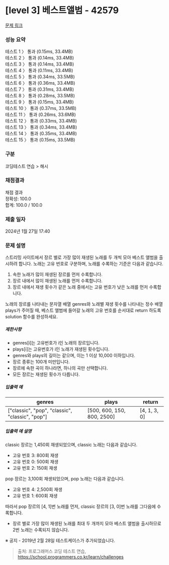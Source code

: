 # [level 3] 베스트앨범 - 42579

[문제 링크](https://school.programmers.co.kr/learn/courses/30/lessons/42579)

### 성능 요약

테스트 1 〉	통과 (0.15ms, 33.4MB)<br>
테스트 2 〉	통과 (0.14ms, 33.4MB)<br>
테스트 3 〉	통과 (0.14ms, 33.4MB)<br>
테스트 4 〉	통과 (0.11ms, 33.4MB)<br>
테스트 5 〉	통과 (0.34ms, 33.5MB)<br>
테스트 6 〉	통과 (0.36ms, 33.4MB)<br>
테스트 7 〉	통과 (0.31ms, 33.4MB)<br>
테스트 8 〉	통과 (0.28ms, 33.5MB)<br>
테스트 9 〉	통과 (0.15ms, 33.4MB)<br>
테스트 10 〉	통과 (0.37ms, 33.5MB)<br>
테스트 11 〉	통과 (0.26ms, 33.6MB)<br>
테스트 12 〉	통과 (0.33ms, 33.4MB)<br>
테스트 13 〉	통과 (0.34ms, 33.4MB)<br>
테스트 14 〉	통과 (0.35ms, 33.4MB)<br>
테스트 15 〉	통과 (0.15ms, 33.5MB)

### 구분

코딩테스트 연습 > 해시

### 채점결과

채점 결과<br>
정확성: 100.0<br>
합계: 100.0 / 100.0

### 제출 일자

2024년 1월 27일 17:40

### 문제 설명

<p>스트리밍 사이트에서 장르 별로 가장 많이 재생된 노래를 두 개씩 모아 베스트 앨범을 출시하려 합니다. 노래는 고유 번호로 구분하며, 노래를 수록하는 기준은 다음과 같습니다.</p>

<ol>
<li>속한 노래가 많이 재생된 장르를 먼저 수록합니다.</li>
<li>장르 내에서 많이 재생된 노래를 먼저 수록합니다.</li>
<li>장르 내에서 재생 횟수가 같은 노래 중에서는 고유 번호가 낮은 노래를 먼저 수록합니다.</li>
</ol>

<p>노래의 장르를 나타내는 문자열 배열 genres와 노래별 재생 횟수를 나타내는 정수 배열 plays가 주어질 때, 베스트 앨범에 들어갈 노래의 고유 번호를 순서대로 return 하도록 solution 함수를 완성하세요.</p>

<h5>제한사항</h5>

<ul>
<li>genres[i]는 고유번호가 i인 노래의 장르입니다.</li>
<li>plays[i]는 고유번호가 i인 노래가 재생된 횟수입니다.</li>
<li>genres와 plays의 길이는 같으며, 이는 1 이상 10,000 이하입니다.</li>
<li>장르 종류는 100개 미만입니다.</li>
<li>장르에 속한 곡이 하나라면, 하나의 곡만 선택합니다.</li>
<li>모든 장르는 재생된 횟수가 다릅니다.</li>
</ul>

<h5>입출력 예</h5>
<table class="table">
        <thead><tr>
<th>genres</th>
<th>plays</th>
<th>return</th>
</tr>
</thead>
        <tbody><tr>
<td>["classic", "pop", "classic", "classic", "pop"]</td>
<td>[500, 600, 150, 800, 2500]</td>
<td>[4, 1, 3, 0]</td>
</tr>
</tbody>
      </table>
<h5>입출력 예 설명</h5>

<p>classic 장르는 1,450회 재생되었으며, classic 노래는 다음과 같습니다.</p>

<ul>
<li>고유 번호 3: 800회 재생</li>
<li>고유 번호 0: 500회 재생</li>
<li>고유 번호 2: 150회 재생</li>
</ul>

<p>pop 장르는 3,100회 재생되었으며, pop 노래는 다음과 같습니다.</p>

<ul>
<li>고유 번호 4: 2,500회 재생</li>
<li>고유 번호 1: 600회 재생</li>
</ul>

<p>따라서 pop 장르의 [4, 1]번 노래를 먼저, classic 장르의 [3, 0]번 노래를 그다음에 수록합니다.</p>

<ul>
<li>장르 별로 가장 많이 재생된 노래를 최대 두 개까지 모아 베스트 앨범을 출시하므로 2번 노래는 수록되지 않습니다.</li>
</ul>

<p>※ 공지 - 2019년 2월 28일 테스트케이스가 추가되었습니다.</p>


> 출처: 프로그래머스 코딩 테스트 연습, https://school.programmers.co.kr/learn/challenges